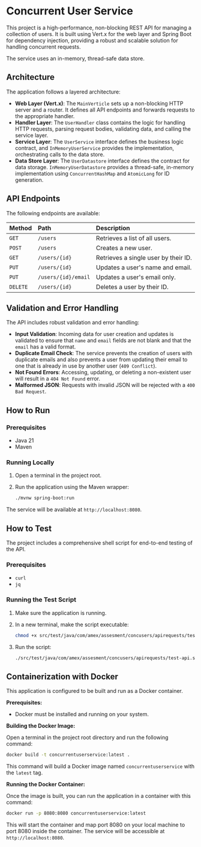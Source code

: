 # Concurrent User Service

This project is a high-performance, non-blocking REST API for managing a collection of users. It is built using Vert.x for the web layer and Spring Boot for dependency injection, providing a robust and scalable solution for handling concurrent requests.

The service uses an in-memory, thread-safe data store.

## Architecture

The application follows a layered architecture:

-   **Web Layer (Vert.x)**: The `MainVerticle` sets up a non-blocking HTTP server and a router. It defines all API endpoints and forwards requests to the appropriate handler.
-   **Handler Layer**: The `UserHandler` class contains the logic for handling HTTP requests, parsing request bodies, validating data, and calling the service layer.
-   **Service Layer**: The `UserService` interface defines the business logic contract, and `InMemoryUserService` provides the implementation, orchestrating calls to the data store.
-   **Data Store Layer**: The `UserDatastore` interface defines the contract for data storage. `InMemoryUserDatastore` provides a thread-safe, in-memory implementation using `ConcurrentHashMap` and `AtomicLong` for ID generation.

## API Endpoints

The following endpoints are available:

| Method   | Path                | Description                          |
| :------- | :------------------ | :----------------------------------- |
| `GET`    | `/users`            | Retrieves a list of all users.       |
| `POST`   | `/users`            | Creates a new user.                  |
| `GET`    | `/users/{id}`       | Retrieves a single user by their ID. |
| `PUT`    | `/users/{id}`       | Updates a user's name and email.     |
| `PUT`    | `/users/{id}/email` | Updates a user's email only.         |
| `DELETE` | `/users/{id}`       | Deletes a user by their ID.          |

## Validation and Error Handling

The API includes robust validation and error handling:

-   **Input Validation**: Incoming data for user creation and updates is validated to ensure that `name` and `email` fields are not blank and that the `email` has a valid format.
-   **Duplicate Email Check**: The service prevents the creation of users with duplicate emails and also prevents a user from updating their email to one that is already in use by another user (`409 Conflict`).
-   **Not Found Errors**: Accessing, updating, or deleting a non-existent user will result in a `404 Not Found` error.
-   **Malformed JSON**: Requests with invalid JSON will be rejected with a `400 Bad Request`.

## How to Run

### Prerequisites

-   Java 21
-   Maven

### Running Locally

1.  Open a terminal in the project root.
2.  Run the application using the Maven wrapper:

    ```sh
    ./mvnw spring-boot:run
    ```

The service will be available at `http://localhost:8080`.

## How to Test

The project includes a comprehensive shell script for end-to-end testing of the API.

### Prerequisites

-   `curl`
-   `jq`

### Running the Test Script

1.  Make sure the application is running.
2.  In a new terminal, make the script executable:

    ```sh
    chmod +x src/test/java/com/amex/assesment/concusers/apirequests/test-api.sh
    ```

3.  Run the script:

    ```sh
    ./src/test/java/com/amex/assesment/concusers/apirequests/test-api.sh
    ```

## Containerization with Docker

This application is configured to be built and run as a Docker container.

**Prerequisites:**
- Docker must be installed and running on your system.

**Building the Docker Image:**

Open a terminal in the project root directory and run the following command:

```sh
docker build -t concurrentuserservice:latest .
```

This command will build a Docker image named `concurrentuserservice` with the `latest` tag.

**Running the Docker Container:**

Once the image is built, you can run the application in a container with this command:

```sh
docker run -p 8080:8080 concurrentuserservice:latest
```

This will start the container and map port 8080 on your local machine to port 8080 inside the container. The service will be accessible at `http://localhost:8080`.
